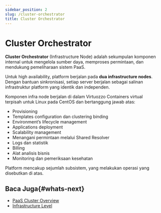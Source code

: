 ```yaml
---
sidebar_position: 2
slug: /cluster-orchestrator
title: Cluster Orchestrator
---
```

# Cluster Orchestrator

**Cluster Orchestrator** (Infrastructure Node) adalah sekumpulan komponen internal untuk mengelola sumber daya, memproses permintaan, dan mendukung pemeliharaan sistem PaaS.

Untuk high availability, platform berjalan pada **dua infrastructure nodes**. Dengan bantuan sinkronisasi, setiap server berjalan sebagai salinan infrastruktur platform yang identik dan independen.

Komponen infra node berjalan di dalam Virtuozzo Containers virtual terpisah untuk Linux pada CentOS dan bertanggung jawab atas:

* Provisioning
* Templates configuration dan clustering binding
* Environment’s lifecycle management
* Applications deployment
* Scalability management
* Menangani permintaan melalui Shared Resolver
* Logs dan statistik
* Billing
* Alat analisis bisnis
* Monitoring dan pemeriksaan kesehatan

Platform mencakup sejumlah subsistem, yang melakukan operasi yang disebutkan di atas.

## Baca Juga{#whats-next}

* [PaaS Cluster Overview](https://docs.dewacloud.com/docs/cluster-overview/)
* [Infrastructure Level](https://docs.dewacloud.com/docs/infrastructure-level/)